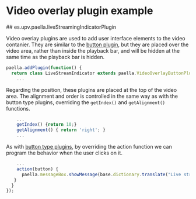 ---
---


# Video overlay plugin example

## es.upv.paella.liveStreamingIndicatorPlugin

Video overlay plugins are used to add user interface elements to the video contanier. They are similar to the [button plugin](button_plugin.md), but they are placed over the video area, rather than inside the playback bar, and will be hidden at the same time as the playback bar is hidden.

```javascript
paella.addPlugin(function() {
  return class LiveStreamIndicator extends paella.VideoOverlayButtonPlugin {
    ...
```

Regarding the position, these plugins are placed at the top of the video area. The alignment and order is controlled in the same way as with the button type plugins, overriding the `getIndex()` and `getAlignment()` functions.

```javascript
    ...
    getIndex() {return 10;}
    getAlignment() { return 'right'; }
    ...
```

As with [button type plugins](button_plugin.md), by overriding the action function we can program the behavior when the user clicks on it.


```javascript
    ...
    action(button) {
      paella.messageBox.showMessage(base.dictionary.translate("Live streaming mode: This is a live video, so, some capabilities of the player are disabled"));
   }
  }
});
```

